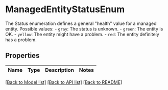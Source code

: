 # ManagedEntityStatusEnum

The Status enumeration defines a general \"health\" value for a managed entity.  Possible values: - `gray`: The status is unknown. - `green`: The entity is OK. - `yellow`: The entity might have a problem. - `red`: The entity definitely has a problem. 

## Properties
Name | Type | Description | Notes
------------ | ------------- | ------------- | -------------

[[Back to Model list]](../README.md#documentation-for-models) [[Back to API list]](../README.md#documentation-for-api-endpoints) [[Back to README]](../README.md)


